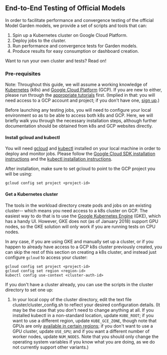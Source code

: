 ## End-to-End Testing of Official Models

In order to facilitate performance and convergence testing of the official Model Garden models, we provide a set of scripts and tools that can:

1. Spin up a Kubernetes cluster on Google Cloud Platform.
2. Deploy jobs to the cluster.
3. Run performance and convergence tests for Garden models.
4. Produce results for easy consumption or dashboard creation.

Want to run your own cluster and tests? Read on!

### Pre-requisites

Note: Throughout this guide, we will assume a working knowledge of [Kubernetes](https://kubernetes.io/) (k8s) and [Google Cloud Platform](https://cloud.google.com) (GCP). If you are new to either, please run through the [appropriate tutorials](https://kubernetes.io/docs/getting-started-guides/gce/) first. (Implied in that: you will need access to a GCP account and project; if you don't have one, [sign up](https://console.cloud.google.com/start).)

Before launching any testing jobs, you will need to configure your local environment so as to be able to access both k8s and GCP. Here, we will briefly walk you through the necessary installation steps, although further documentation should be obtained from k8s and GCP websites directly.

#### Install gcloud and kubectl

You will need [gcloud](https://cloud.google.com/sdk/gcloud/) and [kubectl](https://kubernetes.io/docs/reference/kubectl/overview/) installed on your local machine in order to deploy and monitor jobs. Please follow the [Google Cloud SDK installation instructions](https://cloud.google.com/sdk/docs/) and the [kubectl installation instructions](https://kubernetes.io/docs/tasks/tools/install-kubectl/).

After installation, make sure to set gcloud to point to the GCP project you will be using:

```
gcloud config set project <project-id>
```

#### Get a Kubernetes cluster

The tools in the workload directory create pods and jobs on an existing cluster-- which means you need access to a k8s cluster on GCP. The easiest way to do that is to use the [Google Kubernetes Engine](https://cloud.google.com/kubernetes-engine/) (GKE), which has a handy UI. However, GKE does not (as of January 2018) support GPU nodes, so the GKE solution will only work if you are running tests on CPU nodes. 

In any case, if you are using GKE and manually set up a cluster, or if you happen to already have access to a GCP k8s cluster previously created, you can skip the rest of this section on creating a k8s cluster, and instead just configure `gcloud` to access your cluster:

```
gcloud config set project <project-id>
gcloud config set region <region-id>
kubectl config use-context <cluster-auth-id>
```

If you don't have a cluster already, you can use the scripts in the cluster directory to set one up:

1. In your local copy of the cluster directory, edit the text file cluster/cluster_config.sh to reflect your desired configuration details. (It may be the case that you don't need to change anything at all. If you installed kubectl in a non-standard location, update `KUBE_ROOT`; if you want to use a different region, update `KUBE_GCE_ZONE`, though note that GPUs are only [available in certain regions](https://cloud.google.com/compute/docs/gpus/); if you don't want to use a GPU cluster, update `USE_GPU`; and if you want a different number of worker nodes, update `NUM_NODES`. Note that you should only change the operating system variables if you know what you are doing, as we do not currently support other variants.)

